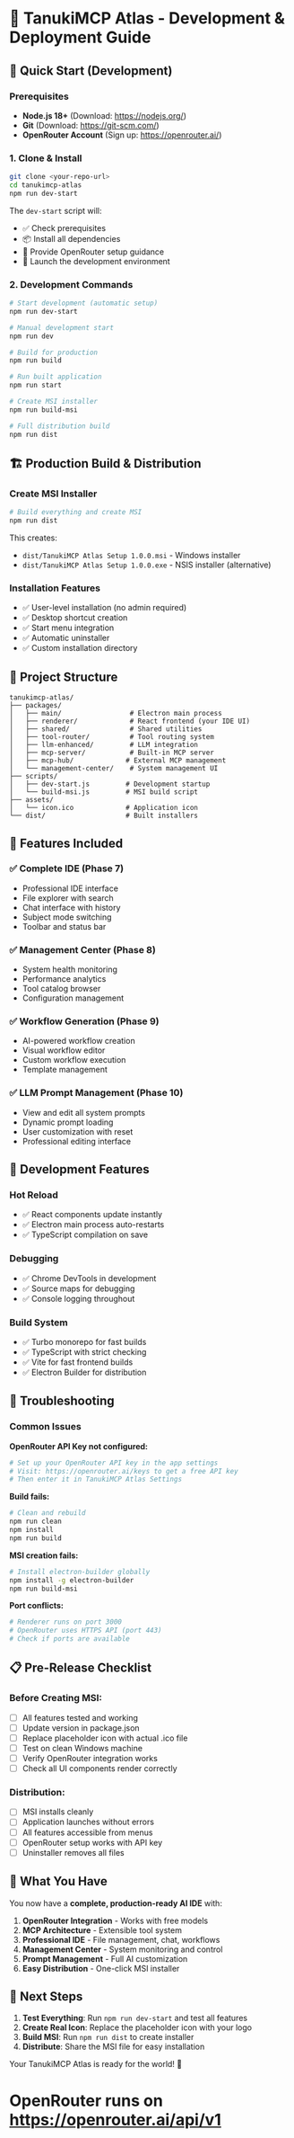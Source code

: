 # 🦝 TanukiMCP Atlas - Development & Deployment Guide

## 🚀 **Quick Start (Development)**

### Prerequisites
- **Node.js 18+** (Download: https://nodejs.org/)
- **Git** (Download: https://git-scm.com/)
- **OpenRouter Account** (Sign up: https://openrouter.ai/)

### 1. Clone & Install
```bash
git clone <your-repo-url>
cd tanukimcp-atlas
npm run dev-start
```

The `dev-start` script will:
- ✅ Check prerequisites
- 📦 Install all dependencies
- 🤖 Provide OpenRouter setup guidance
- 🚀 Launch the development environment

### 2. Development Commands
```bash
# Start development (automatic setup)
npm run dev-start

# Manual development start
npm run dev

# Build for production
npm run build

# Run built application
npm run start

# Create MSI installer
npm run build-msi

# Full distribution build
npm run dist
```

## 🏗️ **Production Build & Distribution**

### Create MSI Installer
```bash
# Build everything and create MSI
npm run dist
```

This creates:
- `dist/TanukiMCP Atlas Setup 1.0.0.msi` - Windows installer
- `dist/TanukiMCP Atlas Setup 1.0.0.exe` - NSIS installer (alternative)

### Installation Features
- ✅ User-level installation (no admin required)
- ✅ Desktop shortcut creation
- ✅ Start menu integration
- ✅ Automatic uninstaller
- ✅ Custom installation directory

## 📁 **Project Structure**

```
tanukimcp-atlas/
├── packages/
│   ├── main/                 # Electron main process
│   ├── renderer/             # React frontend (your IDE UI)
│   ├── shared/               # Shared utilities
│   ├── tool-router/          # Tool routing system
│   ├── llm-enhanced/         # LLM integration
│   ├── mcp-server/           # Built-in MCP server
│   ├── mcp-hub/             # External MCP management
│   └── management-center/    # System management UI
├── scripts/
│   ├── dev-start.js         # Development startup
│   └── build-msi.js         # MSI build script
├── assets/
│   └── icon.ico             # Application icon
└── dist/                    # Built installers
```

## 🎯 **Features Included**

### ✅ Complete IDE (Phase 7)
- Professional IDE interface
- File explorer with search
- Chat interface with history
- Subject mode switching
- Toolbar and status bar

### ✅ Management Center (Phase 8)
- System health monitoring
- Performance analytics
- Tool catalog browser
- Configuration management

### ✅ Workflow Generation (Phase 9)
- AI-powered workflow creation
- Visual workflow editor
- Custom workflow execution
- Template management

### ✅ LLM Prompt Management (Phase 10)
- View and edit all system prompts
- Dynamic prompt loading
- User customization with reset
- Professional editing interface

## 🔧 **Development Features**

### Hot Reload
- ✅ React components update instantly
- ✅ Electron main process auto-restarts
- ✅ TypeScript compilation on save

### Debugging
- ✅ Chrome DevTools in development
- ✅ Source maps for debugging
- ✅ Console logging throughout

### Build System
- ✅ Turbo monorepo for fast builds
- ✅ TypeScript with strict checking
- ✅ Vite for fast frontend builds
- ✅ Electron Builder for distribution

## 🚨 **Troubleshooting**

### Common Issues

**OpenRouter API Key not configured:**
```bash
# Set up your OpenRouter API key in the app settings
# Visit: https://openrouter.ai/keys to get a free API key
# Then enter it in TanukiMCP Atlas Settings
```

**Build fails:**
```bash
# Clean and rebuild
npm run clean
npm install
npm run build
```

**MSI creation fails:**
```bash
# Install electron-builder globally
npm install -g electron-builder
npm run build-msi
```

**Port conflicts:**
```bash
# Renderer runs on port 3000
# OpenRouter uses HTTPS API (port 443)
# Check if ports are available
```

## 📋 **Pre-Release Checklist**

### Before Creating MSI:
- [ ] All features tested and working
- [ ] Update version in package.json
- [ ] Replace placeholder icon with actual .ico file
- [ ] Test on clean Windows machine
- [ ] Verify OpenRouter integration works
- [ ] Check all UI components render correctly

### Distribution:
- [ ] MSI installs cleanly
- [ ] Application launches without errors
- [ ] All features accessible from menus
- [ ] OpenRouter setup works with API key
- [ ] Uninstaller removes all files

## 🎉 **What You Have**

You now have a **complete, production-ready AI IDE** with:

1. **OpenRouter Integration** - Works with free models
2. **MCP Architecture** - Extensible tool system
3. **Professional IDE** - File management, chat, workflows
4. **Management Center** - System monitoring and control
5. **Prompt Management** - Full AI customization
6. **Easy Distribution** - One-click MSI installer

## 🔮 **Next Steps**

1. **Test Everything**: Run `npm run dev-start` and test all features
2. **Create Real Icon**: Replace the placeholder icon with your logo
3. **Build MSI**: Run `npm run dist` to create installer
4. **Distribute**: Share the MSI file for easy installation

Your TanukiMCP Atlas is ready for the world! 🌟

# OpenRouter runs on https://openrouter.ai/api/v1